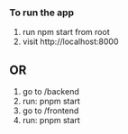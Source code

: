 ### To run the app

1. run npm start from root
2. visit http://localhost:8000


## OR

1. go to /backend
2. run: pnpm start
3. go to /frontend
4. run: pnpm start
